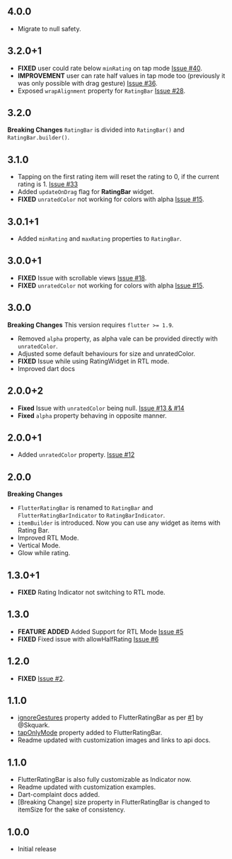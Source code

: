 ## 4.0.0
* Migrate to null safety.

## 3.2.0+1
* **FIXED** user could rate below `minRating` on tap mode [Issue #40](https://github.com/sarbagyastha/flutter_rating_bar/issues/40).
* **IMPROVEMENT** user can rate half values in tap mode too (previously it was only possible with drag gesture) [Issue #36](https://github.com/sarbagyastha/flutter_rating_bar/issues/36).
* Exposed `wrapAlignment` property for `RatingBar` [Issue #28](https://github.com/sarbagyastha/flutter_rating_bar/issues/28).

## 3.2.0
**Breaking Changes**
`RatingBar` is divided into `RatingBar()` and `RatingBar.builder()`.

## 3.1.0
* Tapping on the first rating item will reset the rating to 0, if the current rating is 1. [Issue #33](https://github.com/sarbagyastha/flutter_rating_bar/issues/33)
* Added `updateOnDrag` flag for **RatingBar** widget.
* **FIXED** `unratedColor` not working for colors with alpha [Issue #15](https://github.com/sarbagyastha/flutter_rating_bar/issues/15).

## 3.0.1+1
* Added `minRating` and `maxRating` properties to `RatingBar`.

## 3.0.0+1
* **FIXED** Issue with scrollable views [Issue #18](https://github.com/sarbagyastha/flutter_rating_bar/issues/18).
* **FIXED** `unratedColor` not working for colors with alpha [Issue #15](https://github.com/sarbagyastha/flutter_rating_bar/issues/15).

## 3.0.0
**Breaking Changes**
This version requires `flutter >= 1.9`.

* Removed `alpha` property, as alpha vale can be provided directly with `unratedColor`.
* Adjusted some default behaviours for size and unratedColor.
* **FIXED** Issue while using RatingWidget in RTL mode.
* Improved dart docs

## 2.0.0+2
* **Fixed** Issue with `unratedColor` being null. [Issue #13 & #14](https://github.com/sarbagyastha/flutter_rating_bar/issues/13)
* **Fixed** `alpha` property behaving in opposite manner.

## 2.0.0+1
* Added `unratedColor` property. [Issue #12](https://github.com/sarbagyastha/flutter_rating_bar/issues/12)

## 2.0.0
**Breaking Changes**

* `FlutterRatingBar` is renamed to `RatingBar` and `FlutterRatingBarIndicator` to `RatingBarIndicator`.
* `itemBuilder` is introduced. Now you can use any widget as items with Rating Bar.  
* Improved RTL Mode.
* Vertical Mode.
* Glow while rating.

## 1.3.0+1
* **FIXED** Rating Indicator not switching to RTL mode.

## 1.3.0
* **FEATURE ADDED** Added Support for RTL Mode [Issue #5](https://github.com/sarbagyastha/flutter_rating_bar/issues/5)
* **FIXED** Fixed issue with allowHalfRating [Issue #6](https://github.com/sarbagyastha/flutter_rating_bar/issues/6)


## 1.2.0
* **FIXED** [Issue #2](https://github.com/sarbagyastha/flutter_rating_bar/issues/2).

## 1.1.0

* [ignoreGestures](https://pub.dartlang.org/documentation/flutter_rating_bar/latest/flutter_rating_bar/FlutterRatingBar/ignoreGestures.html) property added to FlutterRatingBar as per [#1](https://github.com/sarbagyastha/flutter_rating_bar/issues/1) by @Skquark.
* [tapOnlyMode](https://pub.dartlang.org/documentation/flutter_rating_bar/latest/flutter_rating_bar/FlutterRatingBar/tapOnlyMode.html) property added to FlutterRatingBar.
* Readme updated with customization images and links to api docs.

## 1.1.0

* FlutterRatingBar is also fully customizable as Indicator now.
* Readme updated with customization examples.
* Dart-complaint docs added.
* [Breaking Change] size property in FlutterRatingBar is changed to itemSize for the sake of consistency.

## 1.0.0

* Initial release
